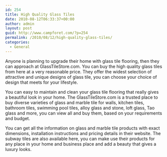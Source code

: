 ```yaml
---
id: 254
title: High Quality Glass Tiles
date: 2010-08-12T06:33:37+00:00
author: admin
layout: post
guid: http://www.campforet.com/?p=254
permalink: /2010/08/12/high-quality-glass-tiles/
categories:
  - General
---
```

Anyone is planning to upgrade their home with glass tile flooring, then they can approach at GlassTileStore.com. You can buy the high quality glass tiles from here at a very reasonable price. They offer the widest selection of attractive and unique designs of glass tile, you can choose your choice of design that meets for your lifestyle.

You can easy to maintain and clean your glass tile flooring that really gives a beautiful look in your home. The GlassTileStore.com is a trusted place to buy diverse varieties of glass and marble tile for walls, kitchen tiles, bathroom tiles, swimming pool tiles, alloy glass and stone, loft glass, Tao glass and more, you can view all and buy them, based on your requirements and budget.

You can get all the information on glass and marble tile products with exact dimensions, installation instructions and pricing details in their website. The subway tiles are also available here, you can make use their products for any place in your home and business place and add a beauty that gives a luxury looks.